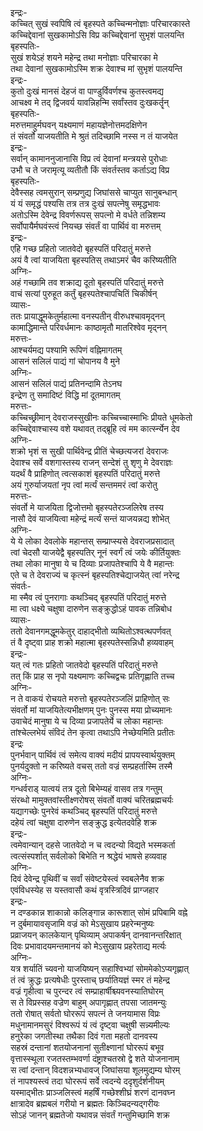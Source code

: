 इन्द्रः-  
कच्चित् सुखं स्वपिषि त्वं बृहस्पते कच्चिन्मनोज्ञाः परिचारकास्ते  
कच्चिद्देवानां सुखकामोऽसि विप्र कच्चिद्देवानां सुभृशं पालयन्ति  
बृहस्पतिः-  
सुखं शयेऽहं शयने महेन्द्र तथा मनोज्ञाः परिचारका मे  
तथा देवानां सुखकामोऽस्मि शक्र देवाश्च मां सुभृशं पालयन्ति  
इन्द्रः-  
कुतो दुःखं मानसं देहजं वा पाण्डुर्विवर्णश्च कुतस्त्वमद्य  
आचक्ष्व मे तद् द्विजवर्य यावन्निहन्मि सर्वांस्तव दुःखकर्तॄन्  
बृहस्पतिः-  
मरुत्तमाहुर्मघवन् यक्ष्यमाणं महायज्ञेनोत्तमदक्षिणेन  
तं संवर्तो याजयतीति मे श्रुतं तदिच्छामि नस्स न तं याजयेत  
इन्द्रः-  
सर्वान् कामाननुजानासि विप्र त्वं देवानां मन्त्रयसे पुरोधाः  
उभौ च ते जरामृत्यू व्यतीतौ किं संवर्तस्तव कर्ताऽद्य विप्र  
बृहस्पतिः-  
देवैस्सह त्वमसुरान् सम्प्रणुद्य जिघांससे चाप्युत सानुबन्धान्  
यं यं समृद्धं पश्यसि तत्र तत्र दुःखं सपत्नेषु समृद्धभावः  
अतोऽस्मि देवेन्द्र विवर्णरूपस् सपत्नो मे वर्धते तन्निशम्य  
सर्वोपायैर्मघवंस्त्वं नियच्छ संवर्तं वा पार्थिवं वा मरुत्तम्  
इन्द्रः-  
एहि गच्छ प्रहितो जातवेदो बृहस्पतिं परिदातुं मरुत्ते  
अयं वै त्वां याजयिता बृहस्पतिस् तथाऽमरं चैव करिष्यतीति  
अग्निः-  
अहं गच्छामि तव शक्राद्य दूतो बृहस्पतिं परिदातुं मरुत्ते  
वाचं सत्यां पुरुहूत कर्तुं बृहस्पतेश्चापचितिं चिकीर्षन्  
व्यासः-  
ततः प्रायाद्धूमकेतुर्महात्मा वनस्पतीन् वीरुधश्चावमृद्नन्  
कामाद्धिमान्ते परिवर्धमानः काष्ठामृतौ मातरिश्वेव मृद्नन्  
मरुत्तः-  
आश्चर्यमद्य पश्यामि रूपिणं वह्निमागतम्  
आसनं सलिलं पाद्यं गां चोपानय वै मुने  
अग्निः-  
आसनं सलिलं पाद्यं प्रतिनन्दामि तेऽनघ  
इन्द्रेण तु समादिष्टं विद्धि मां दूतमागतम्  
मरुत्तः-  
कच्चिच्छ्रीमान् देवराजस्सुखीनः कच्चिच्चास्माभिः प्रीयते धूमकेतो  
कच्चिद्देवाश्चास्य वशे यथावत् तद्ब्रूहि त्वं मम कार्त्स्न्येन देव  
अग्निः-  
शक्रो भृशं स सुखी पार्थिवेन्द्र प्रीतिं चेच्छत्यजरां देवराजः  
देवाश्च सर्वे वशगास्तस्य राजन् सन्देशं तु शृणु मे देवराज्ञः  
यदर्थं वै प्राहिणोत् त्वत्सकाशं बृहस्पतिं परिदातुं मरुत्ते  
अयं गुरुर्याजयतां नृप त्वां मर्त्यं सन्तममरं त्वां करोतु  
मरुत्तः-  
संवर्तो मे याजयिता द्विजोत्तमो बृहस्पतेरञ्जलिरेष तस्य  
नासौ देवं याजयित्वा महेन्द्रं मर्त्यं सन्तं याजयन्नद्य शोभेत्  
अग्निः-  
ये ये लोका देवलोके महान्तस् सम्प्राप्स्यसे देवराजप्रसादात्  
त्वां चेदसौ याजयेद्वै बृहस्पतिर् नूनं स्वर्गं त्वं जयेः कीर्तियुक्तः  
तथा लोका मानुषा ये च दिव्याः प्रजापतेश्चापि ये वै महान्तः  
एते च ते देवराज्यं च कृत्स्नं बृहस्पतिश्चेद्याजयेत् त्वां नरेन्द्र  
संवर्तः-  
मा स्मैव त्वं पुनरागाः कथञ्चिद् बृहस्पतिं परिदातुं मरुत्ते  
मा त्वा धक्ष्ये चक्षुषा दारुणेन सङ्क्रुद्धोऽहं पावक तन्निबोध  
व्यासः-  
ततो देवानगमद्धूमकेतुर् दाहाद्भीतो व्यथितोऽश्वत्थपर्णवत्  
तं वै दृष्ट्वा प्राह शक्रो महात्मा बृहस्पतेस्सन्निधौ हव्यवाहम्  
इन्द्रः-  
यत् त्वं गतः प्रहितो जातवेदो बृहस्पतिं परिदातुं मरुत्ते  
तत् किं प्राह स नृपो यक्ष्यमाणः कच्चिद्वचः प्रतिगृह्णाति तच्च  
अग्निः-  
न ते वाकयं रोचयते मरुत्तो बृहस्पतेरञ्जलिं प्राहिणोत् सः  
संवर्तो मां याजयितेत्यभीक्षणम् पुनः पुनस्स मया प्रोच्यमानः  
उवाचेदं मानुषा ये च दिव्या प्रजापतेर्ये च लोका महान्तः  
तांश्चेल्लभेयं संविदं तेन कृत्वा तथाऽपि नेच्छेयमिति प्रतीतः  
इन्द्रः  
पुनर्भवान् पार्थिवं त्वं समेत्य वाक्यं मदीयं प्रापयस्वार्थयुक्तम्  
पुनर्यदुक्तो न करिष्यते वचस् ततो वज्रं सम्प्रहर्तास्मि तस्मै  
अग्निः-  
गन्धर्वराड् यात्वयं तत्र दूतो बिभेम्यहं वासव तत्र गन्तुम्  
संरब्धो मामुक्तवांस्तीक्ष्णरोषस् संवर्तो वाक्यं चरितब्रह्मचर्यः  
यद्यागच्छेः पुनरेवं कथञ्चिद् बृहस्पतिं परिदातुं मरुत्ते  
दहेयं त्वां चक्षुषा दारुणेन सङ्क्रुद्ध इत्येतदवेहि शक्र  
इन्द्रः-  
त्वमेवान्यान् दहसे जातवेदो न च त्वदन्यो विद्यते भस्मकर्ता  
त्वत्संस्पर्शात् सर्वलोको बिभेति न श्रद्धेयं भाषसे हव्यवाह  
अग्निः-  
दिवं देवेन्द्र पृथिवीं च सर्वां संवेष्टयेस्त्वं स्वबलेनैव शक्र  
एवंविधस्येह स यस्तवासौ कथं वृत्रस्त्रिदिवं प्राग्जहार  
इन्द्रः-  
न दण्डकान्न शाकान्नो कलिङ्गान्न कारूशात् सोमं प्रपिबामि वह्ने  
न दुर्बमायावसृजामि वज्रं को मेऽसुखाय प्रहरेन्मनुष्यः  
प्रव्राजयन् कालकेयान् पृथिव्याम् अपाकर्षन् दानवानन्तरिक्षात्  
दिवः प्रभावादयमन्तमानयं को मेऽसुखाय प्रहरेताद्य मर्त्यः  
अग्निः-  
यत्र शर्यातिं च्यवनो याजयिष्यन् सहाश्विभ्यां सोममेकोऽप्यगृह्णात्  
तं त्वं क्रुद्धः प्रत्यषेधीः पुरस्ताच् छर्यातियज्ञं स्मर तं महेन्द्र  
वज्रं गृहीत्वा च पुरन्दर त्वं सम्प्राहार्षीश्च्यवनस्यातिघोरम्  
स ते विप्रस्सह वज्रेण बाहुम् अपागृह्णात् तपसा जातमन्युः  
ततो रोषात् सर्वतो घोररूपं सपत्नं ते जनयामास विप्रः  
मधुनामानमसुरं विश्वरूपं यं त्वं दृष्ट्वा चक्षुषी सन्न्यमील्यः  
हनुरेका जगतीस्था तथैका दिवं गता महतो दानवस्य  
सहस्रं दन्तानां शतयोजनानां सुतीक्ष्णानां घोररूपं बभूव  
वृत्तास्स्थूला रजतस्तम्भवर्णा दंष्ट्राश्चतस्रो द्वे शते योजनानाम्  
स त्वां दन्तान् विदशन्नभ्यधावज् जिघांसया शूलमुद्यम्य घोरम्  
तं नापश्यस्त्वं तदा घोररूपं सर्वे त्वदन्ये ददृशुर्दर्शनीयम्  
यस्माद्भीतः प्राञ्जलिस्त्वं महर्षिं गच्छेश्शीघ्रं शरणं दानवघ्न  
क्षात्रादेव ब्रह्मबलं गरीयो न ब्रह्मतः किञ्चिदन्यद्गरीयः  
सोऽहं जानन् ब्रह्मतेजो यथावन्न संवर्तं गन्तुमिच्छामि शक्र  
